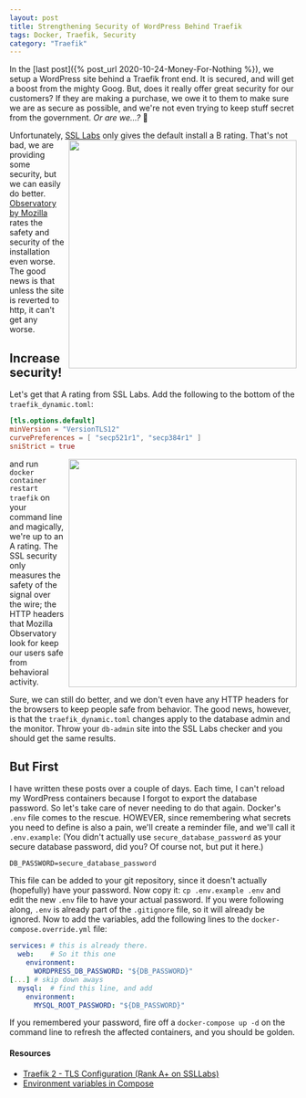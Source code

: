 ```yaml
---
layout: post
title: Strengthening Security of WordPress Behind Traefik
tags: Docker, Traefik, Security
category: "Traefik"
---
```

In the [last post]({% post_url 2020-10-24-Money-For-Nothing %}), we setup a WordPress
site behind a Traefik front end. It is secured, and will get a boost from
the mighty Goog. But, does it really offer great security for our customers? If they
are making a purchase, we owe it to them to make sure we are as secure as possible, and
we're not even trying to keep stuff secret from the government. *Or are we...?* 🤫

Unfortunately, [SSL Labs](https://www.ssllabs.com/ssltest)
only gives the default install a B rating. <img src="/assets/images/sslLabs_before.png
" width="400"
style="float: right; padding-left:8px;"/> That's not bad, we are providing some
security, but we can easily do better.
[Observatory by Mozilla](https://observatory.mozilla.org/analyze.html) rates the safety
and security of the installation even worse.  The good news is that unless the site is
reverted to http, it can't get any worse.
 
## Increase security!
Let's get that A rating from SSL Labs. Add the following to the bottom of the 
`traefik_dynamic.toml`:
```toml
[tls.options.default]
minVersion = "VersionTLS12"
curvePreferences = [ "secp521r1", "secp384r1" ]
sniStrict = true
```
<img src="/assets/images/mozillaObservatory_before.png" width="400"
style="float: right; padding-left: 8px;"/>
and run `docker container restart traefik` on your command line and magically, we're
up to an A rating. The SSL security only measures the safety of the signal over the wire;
the HTTP headers that Mozilla Observatory look for keep our users safe from behavioral
activity.

Sure, we can still do better, and we don't even have any HTTP headers
for the browsers to keep people safe from behavior. The good news, however, is that
the `traefik_dynamic.toml` changes apply to the database admin and the monitor. Throw
your `db-admin` site into the SSL Labs checker and you should get the same results.

## But First
I have written these posts over a couple of days. Each time, I can't reload my WordPress
containers because I forgot to export the database password. So let's take care of never
needing to do that again. Docker's `.env` file comes to the rescue. HOWEVER, since
remembering what secrets you need to define is also a pain, we'll create a reminder
file, and we'll call it `.env.example`: (You didn't actually use
`secure_database_password` as your secure database password, did you? Of course not,
but put it here.)
```dotenv
DB_PASSWORD=secure_database_password
```
This file can be added to your git repository, since it doesn't actually (hopefully)
have your password. Now copy it: `cp .env.example .env` and edit the new `.env` file to
have your actual password. If you were following along, `.env` is already part of the 
`.gitignore` file, so it will already be ignored. Now to add the variables, add the
following lines to the `docker-compose.override.yml` file:
```yaml
services: # this is already there.
  web:    # So it this one
    environment:
      WORDPRESS_DB_PASSWORD: "${DB_PASSWORD}"
[...] # skip down aways
  mysql:  # find this line, and add
    environment:
      MYSQL_ROOT_PASSWORD: "${DB_PASSWORD}"
```
If you remembered your password, fire off a `docker-compose up -d` on the command line
to refresh the affected containers, and you should be golden.

#### Resources
* [Traefik 2 - TLS Configuration (Rank A+ on SSLLabs)](https://tferdinand.net/en/traefik-2-tls-configuration/)
* [Environment variables in Compose
](https://docs.docker.com/compose/environment-variables/)
